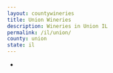 ```yaml
---
layout: countywineries
title: Union Wineries
description: Wineries in Union IL
permalink: /il/union/
county: union
state: il
---
```

-
